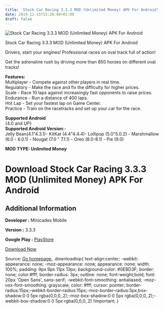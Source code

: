 ```yaml
---
title: 'Stock Car Racing 3.3.3 MOD (Unlimited Money) APK For Android'
date: 2019-12-15T15:28:00+01:00
draft: false
---
```


![Stock Car Racing 3.3.3 MOD (Unlimited Money) APK For Android](https://i1.wp.com/apkhome.net/wp-content/uploads/2019/11/Stock-Car-Racing.png "Stock Car Racing 3.3.3 MOD (Unlimited Money) APK For Android")

  

Stock Car Racing 3.3.3 MOD (Unlimited Money) APK For Android

Drivers, start your engines! Professional races on oval track full of action!

Get the adrenaline rush by driving more than 850 horses on different oval tracks!

**Features:**  
Multiplayer - Compete against other players in real time.  
Regulatory - Make the race and fix the difficulty for higher prices.  
Scale - Race 10 laps against increasingly fast opponents to raise prices.  
Endurance - Run a distance of 400 laps.  
Hot Lap - Set your fastest lap on Game Center.  
Practice - Train on the racetracks and set up your car for the race.

**Supported Android**  
{4.0 and UP}  
**Supported Android Version**:-  
Jelly Bean(4.1"4.3.1)- KitKat (4.4"4.4.4)- Lollipop (5.0"5.0.2) - Marshmallow (6.0 - 6.0.1) - Nougat (7.0 " 7.1.1) - Oreo (8.0-8.1) - Pie (9.0)

**MOD TYPE: Unlimited Money**

Download Stock Car Racing 3.3.3 MOD (Unlimited Money) APK For Android
=====================================================================

Additional Information
----------------------

**Developer :** Minicades Mobile

**Version :** 3.3.3

**Google Play :** [PlayStore](https://play.google.com/store/apps/details?id=com.minicades.stockcars)

  

[Download Now](https://store4app.co/post/stock-car-racing-3-3-3-mod-unlimited-money-apk-for-android_1574697125)

  
Source: [Go homepage.](https://store4app.co/post/stock-car-racing-3-3-3-mod-unlimited-money-apk-for-android_1574697125) .downloadtop{ text-align:center; -webkit-appearance: none; -moz-appearance: none; appearance: none; width: 100%; padding: 9px 9px 11px 13px; background-color: #0EBD3F; border: none; color:#fff; border-radius: 3px; outline: none; font-weight;bold; font: 20px 'Open Sans', sans-serif; -webkit-font-smoothing: antialiased; -moz-osx-font-smoothing: grayscale; color: #fff; cursor: pointer; border-radius:15px;-webkit-border-radius:15px;-moz-border-radius:5px;box-shadow:0 0 5px rgba(0,0,0,.2);-moz-box-shadow:0 0 5px rgba(0,0,0,.2);-webkit-box-shadow:0 0 5px rgba(0,0,0,.2) !important; }
